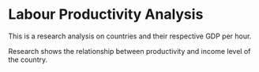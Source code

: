 # Labour Productivity Analysis

This is a research analysis on countries and their respective GDP per hour.

Research shows the relationship between productivity and income level of the country.